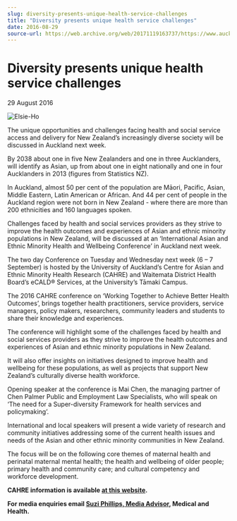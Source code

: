 ```yaml
---
slug: diversity-presents-unique-health-service-challenges
title: "Diversity presents unique health service challenges"
date: 2016-08-29
source-url: https://web.archive.org/web/20171119163737/https://www.auckland.ac.nz/en/about/news-events-and-notices/news/news-2016/08/diversity-presents-unique-health-service-challenges.html
---
```

Diversity presents unique health service challenges
===================================================

29 August 2016

![Elsie-Ho](https://www.auckland.ac.nz/en/about/news-events-and-notices/news/news-2016/08/diversity-presents-unique-health-service-challenges/_jcr_content/par/textimage/image.img.jpg/1472441246827.jpg "Elsie-Ho")

The unique opportunities and challenges facing health and social service access and delivery for New Zealand’s increasingly diverse society will be discussed in Auckland next week.

By 2038 about one in five New Zealanders and one in three Aucklanders, will identify as Asian, up from about one in eight nationally and one in four Aucklanders in 2013 (figures from Statistics NZ).

In Auckland, almost 50 per cent of the population are Māori, Pacific, Asian, Middle Eastern, Latin American or African. And 44 per cent of people in the Auckland region were not born in New Zealand - where there are more than 200 ethnicities and 160 languages spoken.

Challenges faced by health and social services providers as they strive to improve the health outcomes and experiences of Asian and ethnic minority populations in New Zealand, will be discussed at an ‘International Asian and Ethnic Minority Health and Wellbeing Conference’ in Auckland next week.

The two day Conference on Tuesday and Wednesday next week (6 – 7 September) is hosted by the University of Auckland’s Centre for Asian and Ethnic Minority Health Research (CAHRE) and Waitemata District Health Board’s eCALD® Services, at the University’s Tāmaki Campus.

The 2016 CAHRE conference on ‘Working Together to Achieve Better Health Outcomes’, brings together health practitioners, service providers, service managers, policy makers, researchers, community leaders and students to share their knowledge and experiences.

The conference will highlight some of the challenges faced by health and social services providers as they strive to improve the health outcomes and experiences of Asian and ethnic minority populations in New Zealand.

It will also offer insights on initiatives designed to improve health and wellbeing for these populations, as well as projects that support New Zealand’s culturally diverse health workforce.

Opening speaker at the conference is Mai Chen, the managing partner of Chen Palmer Public and Employment Law Specialists, who will speak on ‘The need for a Super-diversity Framework for health services and policymaking’.

International and local speakers will present a wide variety of research and community initiatives addressing some of the current health issues and needs of the Asian and other ethnic minority communities in New Zealand.

The focus will be on the following core themes of maternal health and perinatal maternal mental health; the health and wellbeing of older people; primary health and community care; and cultural competency and workforce development.

**CAHRE information is available [at this website](http://cahre2016conference.nz/).**[](http://cahre2016conference.nz/)

**For media enquiries email [Suzi Phillips, Media Advisor](mailto:s.phillips@auckland.ac.nz), Medical and Health.**